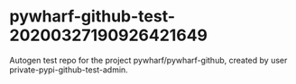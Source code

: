 # pywharf-github-test-20200327190926421649
Autogen test repo for the project pywharf/pywharf-github, created by user private-pypi-github-test-admin.
